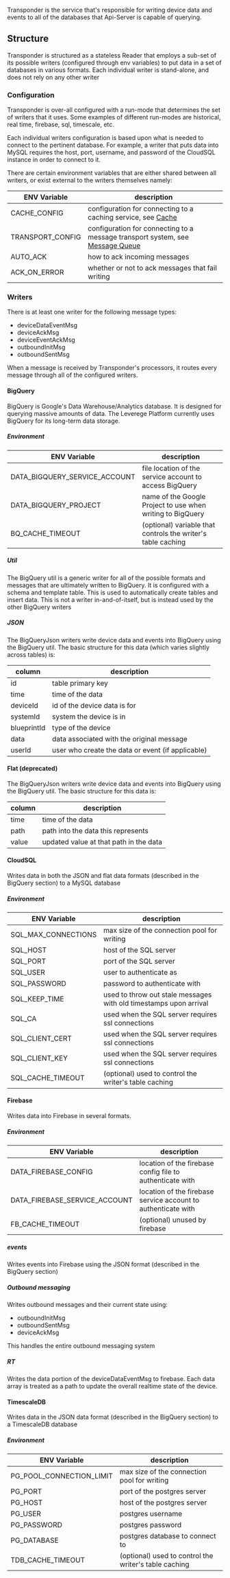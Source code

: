 
Transponder is the service that's responsible for writing device data and events to all of the databases that Api-Server is capable of querying.

## Structure

Transponder is structured as a stateless Reader that employs a sub-set of its possible writers (configured through env variables) to put data in a set of databases in various formats. Each individual writer is stand-alone, and does not rely on any other writer

### Configuration

Transponder is over-all configured with a run-mode that determines the set of writers that it uses. Some examples of different run-modes are historical, real time, firebase, sql, timescale, etc.

Each individual writers configuration is based upon what is needed to connect to the pertinent database. For example, a writer that puts data into MySQL requires the host, port, username, and password of the CloudSQL instance in order to connect to it.

There are certain environment variables that are either shared between all writers, or exist external to the writers themselves namely:

| ENV Variable | description |
| --- | --- |
| CACHE_CONFIG | configuration for connecting to a caching service, see [Cache](http://docs.leverege.com/docs/cache)
| TRANSPORT_CONFIG | configuration for connecting to a message transport system, see [Message Queue](http://docs.leverege.com/docs/message-queue) |
| AUTO_ACK | how to ack incoming messages |
| ACK_ON_ERROR | whether or not to ack messages that fail writing |

### Writers

There is at least one writer for the following message types:

- deviceDataEventMsg
- deviceAckMsg
- deviceEventAckMsg
- outboundInitMsg
- outboundSentMsg

When a message is received by Transponder's processors, it routes every message through all of the configured writers.

#### BigQuery

BigQuery is Google's Data Warehouse/Analytics database. It is designed for querying massive amounts of data. The Leverege Platform currently uses BigQuery for its long-term data storage.

##### Environment

| ENV Variable | description |
| --- | --- |
| DATA_BIGQUERY_SERVICE_ACCOUNT | file location of the service account to access BigQuery |
| DATA_BIGQUERY_PROJECT | name of the Google Project to use when writing to BigQuery |
| BQ_CACHE_TIMEOUT | (optional) variable that controls the writer's table caching |

##### Util

The BigQuery util is a generic writer for all of the possible formats and messages that are ultimately written to BigQuery. It is configured with a schema and template table. This is used to automatically create tables and insert data. This is not a writer in-and-of-itself, but is instead used by the other BigQuery writers 

##### JSON

The BigQueryJson writers write device data and events into BigQuery using the BigQuery util. The basic structure for this data (which varies slightly across tables) is:

| column | description |
| --- | --- |
| id | table primary key |
| time | time of the data |
| deviceId | id of the device data is for |
| systemId | system the device is in |
| blueprintId | type of the device |
| data | data associated with the original message |
| userId | user who create the data or event (if applicable)|

#### Flat (deprecated)

The BigQueryJson writers write device data and events into BigQuery using the BigQuery util. The basic structure for this data is:

| column | description |
| --- | --- |
| time | time of the data |
| path | path into the data this represents |
| value | updated value at that path in the data |

#### CloudSQL

Writes data in both the JSON and flat data formats (described in the BigQuery section) to a MySQL database

##### Environment
| ENV Variable | description |
| --- | --- |
| SQL_MAX_CONNECTIONS | max size of the connection pool for writing |
| SQL_HOST | host of the SQL server |
| SQL_PORT | port of the SQL server |
| SQL_USER | user to authenticate as |
| SQL_PASSWORD | password to authenticate with |
| SQL_KEEP_TIME | used to throw out stale messages with old timestamps upon arrival |
| SQL_CA | used when the SQL server requires ssl connections |
| SQL_CLIENT_CERT | used when the SQL server requires ssl connections |
| SQL_CLIENT_KEY | used when the SQL server requires ssl connections |
| SQL_CACHE_TIMEOUT | (optional) used to control the writer's table caching |


#### Firebase

Writes data into Firebase in several formats.

##### Environment
| ENV Variable | description |
| --- | --- |
| DATA_FIREBASE_CONFIG | location of the firebase config file to authenticate with |
| DATA_FIREBASE_SERVICE_ACCOUNT | location of the firebase service account to authenticate with |
| FB_CACHE_TIMEOUT | (optional) unused by firebase |

##### events

Writes events into Firebase using the JSON format (described in the BigQuery section)

##### Outbound messaging

Writes outbound messages and their current state using:

- outboundInitMsg
- outboundSentMsg
- deviceAckMsg

This handles the entire outbound messaging system

##### RT

Writes the data portion of the deviceDataEventMsg to firebase. Each data array is treated as a path to update the overall realtime state of the device.

#### TimescaleDB

Writes data in the JSON data format (described in the BigQuery section) to a TimescaleDB database

##### Environment

| ENV Variable | description |
| --- | --- |
| PG_POOL_CONNECTION_LIMIT | max size of the connection pool for writing |
| PG_PORT | port of the postgres server |
| PG_HOST | host of the postgres server |
| PG_USER | postgres username |
| PG_PASSWORD | postgres password |
| PG_DATABASE | postgres database to connect to |
| TDB_CACHE_TIMEOUT | (optional) used to control the writer's table caching |
